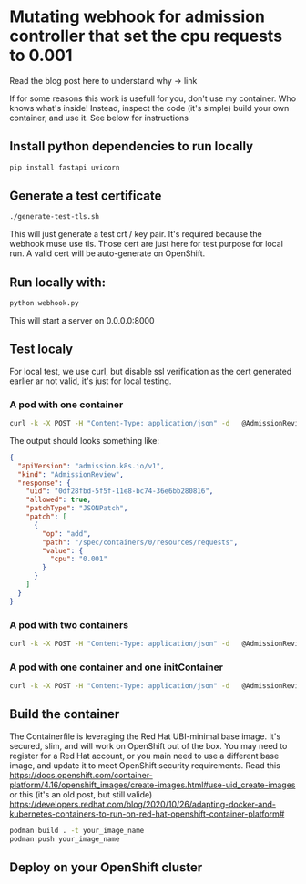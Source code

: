 # Mutating webhook for admission controller that set the cpu requests to 0.001

Read the blog post here to understand why -> link

If for some reasons this work is usefull for you, don't use my container. Who knows what's inside!
Instead, inspect the code (it's simple) build your own container, and use it. See below for instructions

## Install python dependencies to run locally

```bash
pip install fastapi uvicorn
```

## Generate a test certificate
```bash
./generate-test-tls.sh
```
This will just generate a test crt / key pair. It's required because the webhook muse use tls. Those cert
are just here for test purpose for local run. A valid cert will be auto-generate on OpenShift.


## Run locally with:
```bash
python webhook.py
```

This will start a server on 0.0.0.0:8000

## Test localy

For local test, we use curl, but disable ssl verification as the cert generated earlier ar not valid, it's just for local testing.

### A pod with one container

```bash
curl -k -X POST -H "Content-Type: application/json" -d   @AdmissionReviewExamples/container.json https://localhost:8000/mutate | jq .
```
The output should looks something like:

```json
{
  "apiVersion": "admission.k8s.io/v1",
  "kind": "AdmissionReview",
  "response": {
    "uid": "0df28fbd-5f5f-11e8-bc74-36e6bb280816",
    "allowed": true,
    "patchType": "JSONPatch",
    "patch": [
      {
        "op": "add",
        "path": "/spec/containers/0/resources/requests",
        "value": {
          "cpu": "0.001"
        }
      }
    ]
  }
}

```

### A pod with two containers
```bash
curl -k -X POST -H "Content-Type: application/json" -d   @AdmissionReviewExamples/containers.json https://localhost:8000/mutate | jq .
```

### A pod with one container and one initContainer
```bash
curl -k -X POST -H "Content-Type: application/json" -d   @AdmissionReviewExamples/container_initContainer.json https://localhost:8000/mutate | jq .
```




## Build the container

The Containerfile is leveraging the Red Hat UBI-minimal base image. It's secured, slim, and will work on OpenShift out of the box. You may need to register for a Red Hat account, or you main need to use a different base image, and update it to meet OpenShift security requirements. Read this https://docs.openshift.com/container-platform/4.16/openshift_images/create-images.html#use-uid_create-images or this (it's an old post, but still valide) https://developers.redhat.com/blog/2020/10/26/adapting-docker-and-kubernetes-containers-to-run-on-red-hat-openshift-container-platform#

```bash
podman build . -t your_image_name
podman push your_image_name
```

## Deploy on your OpenShift cluster

